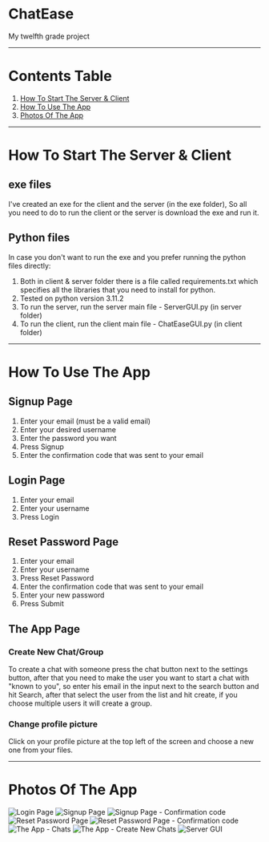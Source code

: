 # ChatEase
My twelfth grade project

----------------------------------------------------------------------

# Contents Table
1. [How To Start The Server & Client](#How-To-Start-The-Server-&-Client)
3. [How To Use The App](#How-To-Use-The-App)
4. [Photos Of The App](#Photos-Of-The-App)

----------------------------------------------------------------------

# How To Start The Server & Client

## exe files
I've created an exe for the client and the server (in the exe folder), So all you need to do to run the client or the server is download the exe and run it.

## Python files
In case you don't want to run the exe and you prefer running the python files directly:

1. Both in client & server folder there is a file called requirements.txt which specifies all the libraries that you need to install for python.
2. Tested on python version 3.11.2
3. To run the server, run the server main file - ServerGUI.py (in server folder)
4. To run the client, run the client main file - ChatEaseGUI.py (in client folder)

----------------------------------------------------------------------

# How To Use The App

## Signup Page
1. Enter your email (must be a valid email)
2. Enter your desired username
3. Enter the password you want
4. Press Signup
5. Enter the confirmation code that was sent to your email

## Login Page
1. Enter your email
2. Enter your username
3. Press Login

## Reset Password Page
1. Enter your email
2. Enter your username
3. Press Reset Password
4. Enter the confirmation code that was sent to your email
5. Enter your new password
6. Press Submit

## The App Page
### Create New Chat/Group
To create a chat with someone press the chat button next to the settings button, after that you need to make the user you want to start a chat with "known to you", so enter his email in the input next to the search button and hit Search, after that select the user from the list and hit create, if you choose multiple users it will create a group.
### Change profile picture
Click on your profile picture at the top left of the screen and choose a new one from your files.

----------------------------------------------------------------------

# Photos Of The App
![Login Page](https://github.com/Omer-Dagry/ChatEase/blob/main/Photos/Login%20Page.png?raw=true)
![Signup Page](https://github.com/Omer-Dagry/ChatEase/blob/main/Photos/Signup%20Page.png?raw=true)
![Signup Page - Confirmation code](https://github.com/Omer-Dagry/ChatEase/blob/main/Photos/Signup%20Page%20-%20Confirmation%20code.png?raw=true)
![Reset Password Page](https://github.com/Omer-Dagry/ChatEase/blob/main/Photos/Reset%20Password%20Page.png?raw=true)
![Reset Password Page - Confirmation code](https://github.com/Omer-Dagry/ChatEase/blob/main/Photos/Reset%20Password%20Page%20-%20Confirmation%20code.png?raw=true)
![The App - Chats](https://github.com/Omer-Dagry/ChatEase/blob/main/Photos/The%20App%20-%20Chats.png?raw=true)
![The App - Create New Chats](https://github.com/Omer-Dagry/ChatEase/blob/main/Photos/The%20App%20-%20Create%20New%20Chats.png?raw=true)
![Server GUI](https://github.com/Omer-Dagry/ChatEase/blob/main/Photos/Server%20GUI.png?raw=true)
